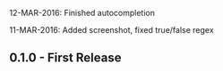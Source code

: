 12-MAR-2016: Finished autocompletion

11-MAR-2016: Added screenshot, fixed true/false regex

## 0.1.0 - First Release
